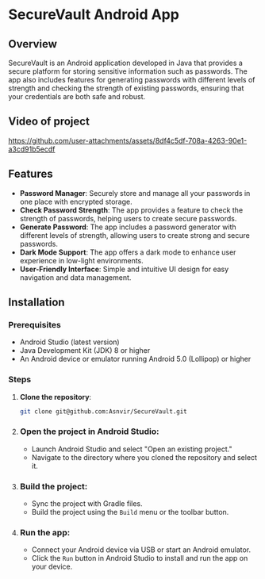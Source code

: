 # SecureVault Android App

## Overview

SecureVault is an Android application developed in Java that provides a secure platform for storing sensitive information such as passwords. The app also includes features for generating passwords with different levels of strength and checking the strength of existing passwords, ensuring that your credentials are both safe and robust.

## Video of project
https://github.com/user-attachments/assets/8df4c5df-708a-4263-90e1-a3cd91b5ecdf


## Features

- **Password Manager**: Securely store and manage all your passwords in one place with encrypted storage.
- **Check Password Strength**: The app provides a feature to check the strength of passwords, helping users to create secure passwords.
- **Generate Password**: The app includes a password generator with different levels of strength, allowing users to create strong and secure passwords.
- **Dark Mode Support**: The app offers a dark mode to enhance user experience in low-light environments.
- **User-Friendly Interface**: Simple and intuitive UI design for easy navigation and data management.


## Installation

### Prerequisites

- Android Studio (latest version)
- Java Development Kit (JDK) 8 or higher
- An Android device or emulator running Android 5.0 (Lollipop) or higher

### Steps

1. **Clone the repository**:
   ```bash
   git clone git@github.com:Asnvir/SecureVault.git
   ```
2.  ### Open the project in Android Studio:
    - Launch Android Studio and select "Open an existing project."
    - Navigate to the directory where you cloned the repository and select it.
3. ### Build the project:
    - Sync the project with Gradle files.
    - Build the project using the `Build` menu or the toolbar button.
4. ### Run the app:
    - Connect your Android device via USB or start an Android emulator.
    - Click the `Run` button in Android Studio to install and run the app on your device.
